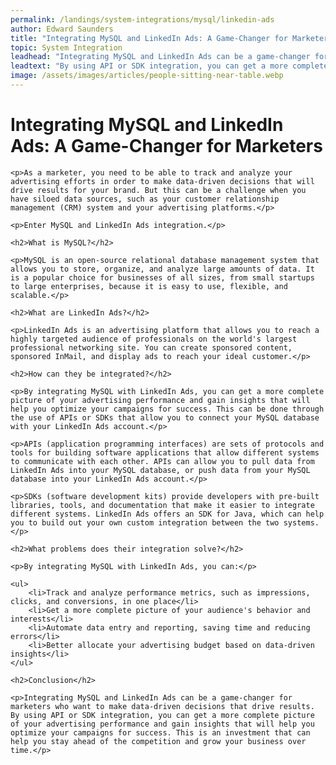 ```yaml
---
permalink: /landings/system-integrations/mysql/linkedin-ads
author: Edward Saunders
title: "Integrating MySQL and LinkedIn Ads: A Game-Changer for Marketers"
topic: System Integration
leadhead: "Integrating MySQL and LinkedIn Ads can be a game-changer for marketers who want to make data-driven decisions that drive results"
leadtext: "By using API or SDK integration, you can get a more complete picture of your advertising performance and gain insights that will help you optimize your campaigns for success. This is an investment that can help you stay ahead of the competition and grow your business over time."
image: /assets/images/articles/people-sitting-near-table.webp
---
```

<div class="arttext">
	<h1>Integrating MySQL and LinkedIn Ads: A Game-Changer for Marketers</h1>

	<p>As a marketer, you need to be able to track and analyze your advertising efforts in order to make data-driven decisions that will drive results for your brand. But this can be a challenge when you have siloed data sources, such as your customer relationship management (CRM) system and your advertising platforms.</p>

	<p>Enter MySQL and LinkedIn Ads integration.</p>

	<h2>What is MySQL?</h2>

	<p>MySQL is an open-source relational database management system that allows you to store, organize, and analyze large amounts of data. It is a popular choice for businesses of all sizes, from small startups to large enterprises, because it is easy to use, flexible, and scalable.</p>

	<h2>What are LinkedIn Ads?</h2>

	<p>LinkedIn Ads is an advertising platform that allows you to reach a highly targeted audience of professionals on the world's largest professional networking site. You can create sponsored content, sponsored InMail, and display ads to reach your ideal customer.</p>

	<h2>How can they be integrated?</h2>

	<p>By integrating MySQL with LinkedIn Ads, you can get a more complete picture of your advertising performance and gain insights that will help you optimize your campaigns for success. This can be done through the use of APIs or SDKs that allow you to connect your MySQL database with your LinkedIn Ads account.</p>

	<p>APIs (application programming interfaces) are sets of protocols and tools for building software applications that allow different systems to communicate with each other. APIs can allow you to pull data from LinkedIn Ads into your MySQL database, or push data from your MySQL database into your LinkedIn Ads account.</p>

	<p>SDKs (software development kits) provide developers with pre-built libraries, tools, and documentation that make it easier to integrate different systems. LinkedIn Ads offers an SDK for Java, which can help you to build out your own custom integration between the two systems.</p>

	<h2>What problems does their integration solve?</h2>

	<p>By integrating MySQL with LinkedIn Ads, you can:</p>

	<ul>
		<li>Track and analyze performance metrics, such as impressions, clicks, and conversions, in one place</li>
		<li>Get a more complete picture of your audience's behavior and interests</li>
		<li>Automate data entry and reporting, saving time and reducing errors</li>
		<li>Better allocate your advertising budget based on data-driven insights</li>
	</ul>

	<h2>Conclusion</h2>

	<p>Integrating MySQL and LinkedIn Ads can be a game-changer for marketers who want to make data-driven decisions that drive results. By using API or SDK integration, you can get a more complete picture of your advertising performance and gain insights that will help you optimize your campaigns for success. This is an investment that can help you stay ahead of the competition and grow your business over time.</p>

</div>